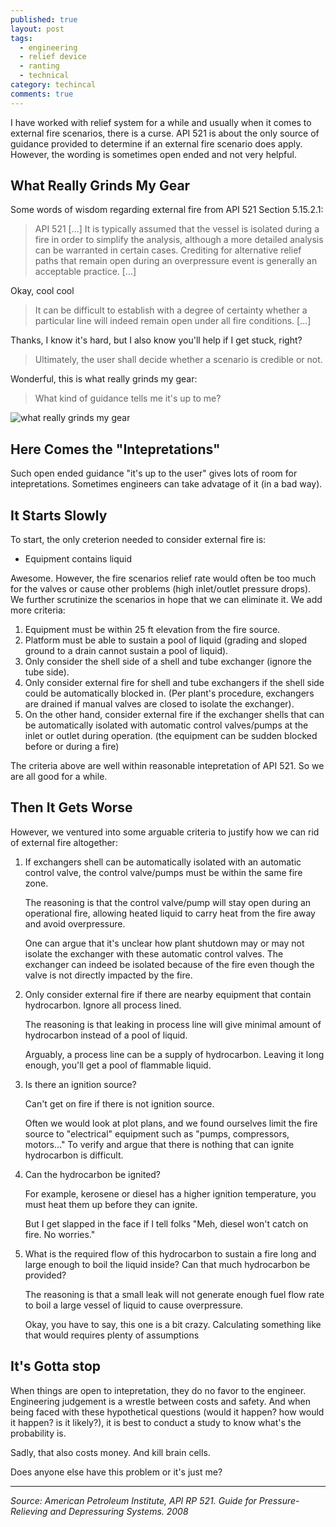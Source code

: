 ```yaml
---
published: true
layout: post
tags: 
  - engineering
  - relief device
  - ranting
  - technical
category: techincal
comments: true
---
```


I have worked with relief system for a while and usually when it comes to external fire scenarios, there is a curse. API 521 is about the only source of guidance provided to determine if an external fire scenario does apply. However, the wording is sometimes open ended and not very helpful. 


## What Really Grinds My Gear

Some words of wisdom regarding external fire from API 521 Section 5.15.2.1:

> API 521 [...] It is typically assumed that the vessel is isolated during a fire in order to simplify the analysis, although a more detailed analysis can be warranted in certain cases. Crediting for alternative relief paths that remain open during an overpressure event is generally an acceptable practice. [...] 

Okay, cool cool

> It can be difficult to establish with a degree of certainty whether a particular line will indeed remain open under all fire conditions. [...] 

Thanks, I know it's hard, but I also know you'll help if I get stuck, right?

> Ultimately, the user shall decide whether a scenario is credible or not.

Wonderful, this is what really grinds my gear:

> What kind of guidance tells me it's up to me?

![what really grinds my gear](http://www.themobilityresource.com/wp-content/uploads/2013/05/grinds-my-gears.jpg)


## Here Comes the "Intepretations"

Such open ended guidance "it's up to the user" gives lots of room for intepretations. Sometimes engineers can take advatage of it (in a bad way). 

## It Starts Slowly
To start, the only creterion needed to consider external fire is:

- Equipment contains liquid

Awesome. However, the fire scenarios relief rate would often be too much for the valves or cause other problems (high inlet/outlet pressure drops). We further scrutinize the scenarios in hope that we can eliminate it. We add more criteria:

1. Equipment must be within 25 ft elevation from the fire source. 
2. Platform must be able to sustain a pool of liquid (grading and sloped ground to a drain cannot sustain a pool of liquid).
3. Only consider the shell side of a shell and tube exchanger (ignore the tube side).
4. Only consider external fire for shell and tube exchangers if the shell side could be automatically blocked in. (Per plant's procedure, exchangers are drained if manual valves are closed to isolate the exchanger).
5. On the other hand, consider external fire if the exchanger shells that can be automatically isolated with automatic control valves/pumps at the inlet or outlet during operation. (the equipment can be sudden blocked before or during a fire)

The criteria above are well within reasonable intepretation of API 521. So we are all good for a while. 

## Then It Gets Worse
However, we ventured into some arguable criteria to justify how we can rid of external fire altogether:

1. If exchangers shell can be automatically isolated with an automatic control valve, the control valve/pumps must be within the same fire zone. 

    The reasoning is that the control valve/pump will stay open during an operational fire, allowing heated liquid to carry heat from the fire away and avoid overpressure.

    One can argue that it's unclear how plant shutdown may or may not isolate the exchanger with these automatic control valves. The exchanger can indeed be isolated because of the fire even though the valve is not directly impacted by the fire. 

2. Only consider external fire if there are nearby equipment that contain hydrocarbon. Ignore all process lined. 
    
    The reasoning is that leaking in process line will give minimal amount of hydrocarbon instead of a pool of liquid. 
    
    Arguably, a process line can be a supply of hydrocarbon. Leaving it long enough, you'll get a pool of flammable liquid. 

3. Is there an ignition source?

	Can't get on fire if there is not ignition source.
	
    Often we would look at plot plans, and we found ourselves limit the fire source to "electrical" equipment such as "pumps, compressors, motors..." To verify and argue that there is nothing that can ignite hydrocarbon is difficult.

4. Can the hydrocarbon be ignited? 

    For example, kerosene or diesel has a higher ignition temperature, you must heat them up before they can ignite.
    
    But I get slapped in the face if I tell folks "Meh, diesel won't catch on fire. No worries."

5. What is the required flow of this hydrocarbon to sustain a fire long and large enough to boil the liquid inside? Can that much hydrocarbon be provided?
	
    The reasoning is that a small leak will not generate enough fuel flow rate to boil a large vessel of liquid to cause overpressure.

    Okay, you have to say, this one is a bit crazy. Calculating something like that would requires plenty of assumptions
    
## It's Gotta stop
When things are open to intepretation, they do no favor to the engineer. Engineering judgement is a wrestle between costs and safety. And when being faced with these hypothetical questions (would it happen? how would it happen? is it likely?), it is best to conduct a study to know what's the probability is. 

Sadly, that also costs money. And kill brain cells.

Does anyone else have this problem or it's just me?

---

*Source: American Petroleum Institute, API RP 521. Guide for Pressure-Relieving and Depressuring Systems. 2008*
